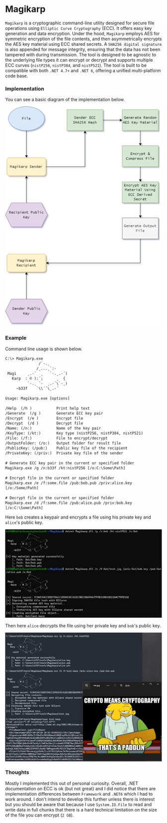 # Magikarp

`Magikarp` is a cryptographic command-line utility designed for secure file operations using `Elliptic Curve Cryptography` (ECC). It offers easy key generation and data encryption. Under the hood, `Magikarp` employs AES for symmetric encryption of the file contents, and then asymmetrically encrypts the AES key material using ECC shared secrets. A `SHA256 digital signature` is also appended for message integrity, ensuring that the data has not been tampered with during transmission. The tool is designed to be agnostic to the underlying file types it can encrypt or decrypt and supports multiple ECC curves (`nistP256`, `nistP384`, and `nistP521`). The tool is built to be compatible with both `.NET 4.7+` and `.NET 6`, offering a unified multi-platform code base.

### Implementation

You can see a basic diagram of the implementation below.

![Magikarp](Images/1.png)

### Example

Command line usage is shown below.

```
C:\> Magikarp.exe
               /`·.¸
              /¸...¸`:·
 Magi     ¸.·´  ¸   `·.¸.·´)
   Karp  : © ):´;      ¸  {
          `·.¸ `·  ¸.·´\`·¸)
     ~b33f    `\\´´\¸.·´

Usage: Magikarp.exe [options]

/Help  (/h )           Print help text
/Generate  (/g )       Generate ECC key pair
/Encrypt  (/e )        Encrypt file
/Decrypt  (/d )        Decrypt file
/Name: (/n:)           Name of the key pair
/KeyType: (/kt:)       Key type (nistP256, nistP384, nistP521)
/File: (/f:)           File to encrypt/decrypt
/OutputFolder: (/o:)   Output folder for result file
/PublicKey: (/pub:)    Public key file of the recipient
/PrivateKey: (/priv:)  Private key file of the sender

# Generate ECC key pair in the current or specified folder
Magikarp.exe /g /n:b33f /kt:nistP256 [/o:C:\Some\Path]

# Encrypt file in the current or specified folder
Magikarp.exe /e /f:some.file /pub:bob.pub /priv:alice.key [/o:/Some/Path]

# Decrypt file in the current or specified folder
Magikarp.exe /d /f:some.file /pub:alice.pub /priv:bob.key [/o:C:\Some\Path]
```

Here `bob` creates a keypair and encrypts a file using his private key and `alice`'s public key.

![Magikarp](Images/2.png)

Then here `alice` decrypts the file using her private key and `bob`'s public key.

![Magikarp](Images/3.png)

### Thoughts

Mostly I implemented this out of personal curiosity. Overall, .NET documentation on ECC is ok (but not great) and I did notice that there are implementation differences between `Framework` and `.NET6` which I had to work around. I don't intend to develop this further unless there is interest but you should be aware that because I use `System.IO.File` to read and write data in full chunks that there is a hard technical limitation on the size of the file you can encrypt (`2 GB`).